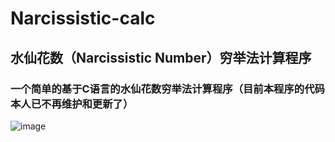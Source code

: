 # Narcissistic-calc
## 水仙花数（Narcissistic Number）穷举法计算程序

### 一个简单的基于C语言的水仙花数穷举法计算程序（目前本程序的代码本人已不再维护和更新了）

![image](https://raw.githubusercontent.com/longyyuan/Narcissistic-calc/master/image.jpg)
